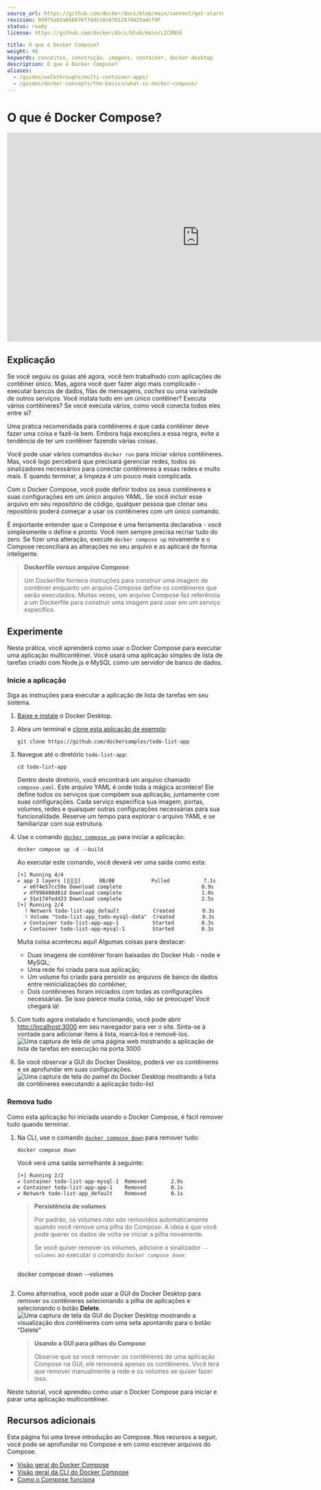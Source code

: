 ```yaml
---
source_url: https://github.com/docker/docs/blob/main/content/get-started/docker-concepts/the-basics/what-is-docker-compose.md
revision: 9d975a92a6b6076f7ddcc0c6701247d425a4cf9f
status: ready
license: https://github.com/docker/docs/blob/main/LICENSE

title: O que é Docker Compose?
weight: 40
keywords: conceitos, construção, imagens, container, docker desktop
description: O que é Docker Compose?
aliases:
  - /guides/walkthroughs/multi-container-apps/
  - /guides/docker-concepts/the-basics/what-is-docker-compose/
---
```


# O que é Docker Compose?

<iframe width="895" height="487" src="https://www.youtube.com/embed/xhcUIK4fGtY"
        title="Conceitos do Docker: O que é Docker Compose?"
        frameborder="0"
        allow="accelerometer; autoplay; clipboard-write; encrypted-media;
        gyroscope; picture-in-picture; web-share"
        referrerpolicy="strict-origin-when-cross-origin"
        allowfullscreen></iframe>

## Explicação

Se você seguiu os guias até agora, você tem trabalhado com aplicações de
contêiner único.
Mas, agora você quer fazer algo mais complicado - executar bancos de dados,
filas de mensagens, _caches_ ou uma variedade de outros serviços.
Você instala tudo em um único contêiner?
Executa vários contêineres?
Se você executa vários, como você conecta todos eles entre si?

Uma prática recomendada para contêineres é que cada contêiner deve fazer uma
coisa e fazê-la bem.
Embora haja exceções a essa regra, evite a tendência de ter um contêiner fazendo
várias coisas.

Você pode usar vários comandos `docker run` para iniciar vários contêineres.
Mas, você logo perceberá que precisará gerenciar redes, todos os sinalizadores
necessários para conectar contêineres a essas redes e muito mais.
E quando terminar, a limpeza é um pouco mais complicada.

Com o Docker Compose, você pode definir todos os seus contêineres e suas
configurações em um único arquivo YAML.
Se você incluir esse arquivo em seu repositório de código, qualquer pessoa que
clonar seu repositório poderá começar a usar os contêineres com um único
comando.

É importante entender que o Compose é uma ferramenta declarativa - você
simplesmente o define e pronto.
Você nem sempre precisa recriar tudo do zero.
Se fizer uma alteração, execute `docker compose up` novamente e o Compose
reconciliará as alterações no seu arquivo e as aplicará de forma inteligente.

> **Dockerfile _versus_ arquivo Compose**
>
> Um Dockerfile fornece instruções para construir uma imagem de contêiner
> enquanto um arquivo Compose define os contêineres que serão executados.
> Muitas vezes, um arquivo Compose faz referência a um Dockerfile para construir
> uma imagem para usar em um serviço específico.

## Experimente

Nesta prática, você aprenderá como usar o Docker Compose para executar uma
aplicação multicontêiner.
Você usará uma aplicação simples de lista de tarefas criado com Node.js e MySQL
como um servidor de banco de dados.

### Inicie a aplicação

Siga as instruções para executar a aplicação de lista de tarefas em seu sistema.

1. [Baixe e instale](https://www.docker.com/products/docker-desktop/) o Docker
   Desktop.

2. Abra um terminal e
   [clone esta aplicação de exemplo](https://github.com/dockersamples/todo-list-app):
   ```shell
   git clone https://github.com/dockersamples/todo-list-app
   ```

3. Navegue até o diretório `todo-list-app`:
   ```shell
   cd todo-list-app
   ```
   Dentro deste diretório, você encontrará um arquivo chamado `compose.yaml`.
   Este arquivo YAML é onde toda a mágica acontece!
   Ele define todos os serviços que compõem sua aplicação, juntamente com suas
   configurações.
   Cada serviço especifica sua imagem, portas, volumes, redes e quaisquer outras
   configurações necessárias para sua funcionalidade.
   Reserve um tempo para explorar o arquivo YAML e se familiarizar com sua
   estrutura.

4. Use o comando
   [`docker compose up`](../../../reference/cli/docker/compose/up.md) para
   iniciar a aplicação:
   ```shell
   docker compose up -d --build
   ```
   Ao executar este comando, você deverá ver uma saída como esta:
   ```shell
   [+] Running 4/4
   ✔ app 3 layers [⣿⣿⣿]      0B/0B            Pulled           7.1s
     ✔ e6f4e57cc59e Download complete                          0.9s
     ✔ df998480d81d Download complete                          1.0s
     ✔ 31e174fedd23 Download complete                          2.5s
   [+] Running 2/4
     ⠸ Network todo-list-app_default           Created         0.3s
     ⠸ Volume "todo-list-app_todo-mysql-data"  Created         0.3s
     ✔ Container todo-list-app-app-1           Started         0.3s
     ✔ Container todo-list-app-mysql-1         Started         0.3s
   ```
   Muita coisa aconteceu aqui! Algumas coisas para destacar:
    * Duas imagens de contêiner foram baixadas do Docker Hub - node e MySQL;
    * Uma rede foi criada para sua aplicação;
    * Um volume foi criado para persistir os arquivos de banco de dados entre
      reinicializações do contêiner;
    * Dois contêineres foram iniciados com todas as configurações necessárias.
   Se isso parece muita coisa, não se preocupe! Você chegará lá!

5. Com tudo agora instalado e funcionando, você pode abrir
   [http://localhost:3000](http://localhost:3000) em seu navegador para ver o
   site.
   Sinta-se à vontade para adicionar itens à lista, marcá-los e removê-los.
   ![Uma captura de tela de uma página web mostrando a aplicação de lista de tarefas em execução na porta 3000](images/todo-list-app.webp?border=true&w=950&h=400)

6. Se você observar a GUI do Docker Desktop, poderá ver os contêineres e se
   aprofundar em suas configurações.
   ![Uma captura de tela do painel do Docker Desktop mostrando a lista de contêineres executando a aplicação todo-list](images/todo-list-containers.webp?border=true&w=950&h=400)

### Remova tudo

Como esta aplicação foi iniciada usando o Docker Compose, é fácil remover tudo
quando terminar.

1. Na CLI, use o comando
   [`docker compose down`](../../../reference/cli/docker/compose/down.md) para
   remover tudo:
   ```shell
   docker compose down
   ```
   Você verá uma saída semelhante à seguinte:
   ```shell
   [+] Running 2/2
   ✔ Container todo-list-app-mysql-1  Removed        2.9s
   ✔ Container todo-list-app-app-1    Removed        0.1s
   ✔ Network todo-list-app_default    Removed        0.1s
   ```
   > **Persistência de volumes**
   >
   > Por padrão, os volumes _não são_ removidos automaticamente quando você
   > remove uma pilha do Compose.
   > A ideia é que você pode querer os dados de volta se iniciar a pilha
   > novamente.
   >
   > Se você quiser remover os volumes, adicione o sinalizador `--volumes` ao
   > executar o comando `docker compose down`:
   >
   > ```shell
     docker compose down --volumes
     ```

2. Como alternativa, você pode usar a GUI do Docker Desktop para remover os
   contêineres selecionando a pilha de aplicações e selecionando o botão
   **Delete**.
   ![Uma captura de tela da GUI do Docker Desktop mostrando a visualização dos contêineres com uma seta apontando para o botão "Delete"](images/todo-list-delete.webp?w=930&h=400)

   > **Usando a GUI para pilhas do Compose**
   >
   > Observe que se você remover os contêineres de uma aplicação Compose na GUI,
   > ele removerá apenas os contêineres.
   > Você terá que remover manualmente a rede e os volumes se quiser fazer isso.

Neste tutorial, você aprendeu como usar o Docker Compose para iniciar e parar
uma aplicação multicontêiner.

## Recursos adicionais

Esta página foi uma breve introdução ao Compose.
Nos recursos a seguir, você pode se aprofundar no Compose e em como escrever
arquivos do Compose.

* [Visão geral do Docker Compose](../../../manuals/compose/index.md)
* [Visão geral da CLI do Docker Compose](../../../reference/cli/docker/compose/index.md)
* [Como o Compose funciona](../../../manuals/compose/intro/compose-application-model.md)
